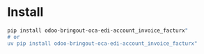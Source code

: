 # Install

```bash
pip install odoo-bringout-oca-edi-account_invoice_facturx"
# or
uv pip install odoo-bringout-oca-edi-account_invoice_facturx"
```
